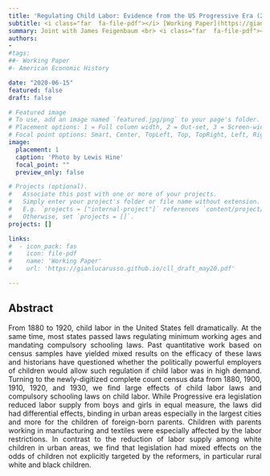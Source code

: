 ```yaml
---
title: 'Regulating Child Labor: Evidence from the US Progressive Era (2020)'
subtitle: <i class="far  fa-file-pdf"></i> [Working Paper](https://gianlucarusso.github.io/cll_draft_may20.pdf) <br> Joint with James Feigenbaum
summary: Joint with James Feigenbaum <br> <i class="far  fa-file-pdf"></i> [Working Paper](https://gianlucarusso.github.io/cll_draft_may20.pdf) <br>
authors:
- 
#tags:
##- Working Paper
#- American Economic History

date: "2020-06-15"
featured: false
draft: false

# Featured image
# To use, add an image named `featured.jpg/png` to your page's folder.
# Placement options: 1 = Full column width, 2 = Out-set, 3 = Screen-width
# Focal point options: Smart, Center, TopLeft, Top, TopRight, Left, Right, BottomLeft, Bottom, BottomRight
image:
  placement: 1
  caption: 'Photo by Lewis Hine'
  focal_point: ""
  preview_only: false

# Projects (optional).
#   Associate this post with one or more of your projects.
#   Simply enter your project's folder or file name without extension.
#   E.g. `projects = ["internal-project"]` references `content/project/deep-learning/index.md`.
#   Otherwise, set `projects = []`.
projects: []

links:
#  - icon_pack: fas
#    icon: file-pdf
#    name: 'Working Paper'
#    url: 'https://gianlucarusso.github.io/cll_draft_may20.pdf'

---
```



## Abstract
<p align="justify">  From 1880 to 1920, child labor in the United States fell dramatically. At the same time, most states passed laws regulating minimum working ages and mandating compulsory schooling laws. Past quantitative work based on census samples have yielded mixed results on the efficacy of these laws and historians have questioned whether the politically powerful employers of children would allow such regulation if child labor was in high demand. Turning to the newly-digitized complete count census data from 1880, 1900, 1910, 1920, and 1930, we find large effects of child labor laws and compulsory schooling laws on child labor. While Progressive era legislation reduced labor supply from boys and girls in equal measure, the laws did had differential effects, binding in urban areas especially in the largest cities and more for the children of foreign-born parents. Children with parents working in manufacturing and textiles were especially affected by the labor restrictions.
In contrast to the reduction of labor supply among white children in urban areas, we find that legislation had mixed effects on the odds of children not explicitly targeted by the reformers, in particular rural white and black children.
